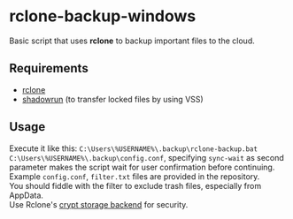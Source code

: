 # rclone-backup-windows

Basic script that uses **rclone** to backup important files to the cloud.

## Requirements

- [rclone](https://rclone.org/)
- [shadowrun](https://github.com/albertony/vss/tree/master/shadowrun) (to transfer locked files by using VSS)

## Usage

Execute it like this: `C:\Users\%USERNAME%\.backup\rclone-backup.bat C:\Users\%USERNAME%\.backup\config.conf`, specifying `sync-wait` as second parameter makes the script wait for user confirmation before continuing.  
Example `config.conf`, `filter.txt` files are provided in the repository.  
You should fiddle with the filter to exclude trash files, especially from AppData.  
Use Rclone's [crypt storage backend](https://rclone.org/crypt/) for security.  
